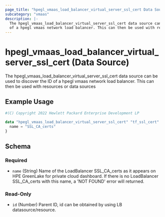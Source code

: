 ```yaml
---
page_title: "hpegl_vmaas_load_balancer_virtual_server_ssl_cert Data Source - terraform-provider-hpegl"
subcategory: "vmaas"
description: |-
  The hpegl_vmaas_load_balancer_virtual_server_ssl_cert data source can be used to discover the ID
  of a hpegl vmaas network load balancer. This can then be used with resources or data sources
---
```

# hpegl_vmaas_load_balancer_virtual_server_ssl_cert (Data Source)

The hpegl_vmaas_load_balancer_virtual_server_ssl_cert data source can be used to discover the ID 
		of a hpegl vmaas network load balancer. This can then be used with resources or data sources

## Example Usage

```terraform
#(C) Copyright 2022 Hewlett Packard Enterprise Development LP

data "hpegl_vmaas_load_balancer_virtual_server_ssl_cert" "tf_ssl_cert" {
  name = "SSL_CA_certs"
}
```

<!-- schema generated by tfplugindocs -->
## Schema

### Required

- `name` (String) Name of the LoadBalancer SSL_CA_certs as it appears on HPE GreenLake for private cloud dashboard. If there is no LoadBalancer SSL_CA_certs with this name, a 'NOT FOUND' error will returned.

### Read-Only

- `id` (Number) Parent ID, id can be obtained by using LB datasource/resource.


